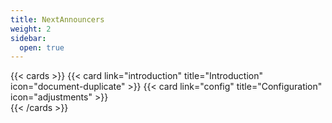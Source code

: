 ```yaml
---
title: NextAnnouncers
weight: 2
sidebar:
  open: true
---
```

{{< cards >}} 
    {{< card link="introduction" title="Introduction" icon="document-duplicate" >}} 
    {{< card link="config" title="Configuration" icon="adjustments" >}}  
{{< /cards >}}